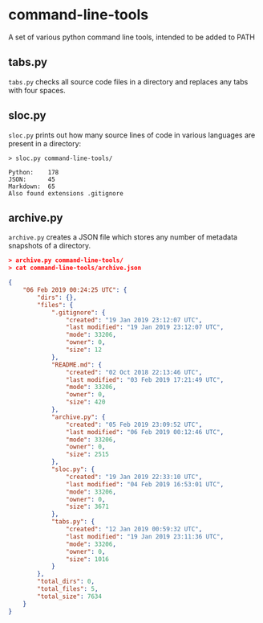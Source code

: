 # command-line-tools

A set of various python command line tools, intended to be added to PATH

## tabs.py

`tabs.py` checks all source code files in a directory and replaces any tabs with four spaces.

## sloc.py 

`sloc.py` prints out how many source lines of code in various languages are present in a directory:

```
> sloc.py command-line-tools/

Python:    178
JSON:      45
Markdown:  65
Also found extensions .gitignore
```

## archive.py

`archive.py` creates a JSON file which stores any number of metadata snapshots of a directory.

```json
> archive.py command-line-tools/
> cat command-line-tools/archive.json

{
    "06 Feb 2019 00:24:25 UTC": {
        "dirs": {},
        "files": {
            ".gitignore": {
                "created": "19 Jan 2019 23:12:07 UTC",
                "last modified": "19 Jan 2019 23:12:07 UTC",
                "mode": 33206,
                "owner": 0,
                "size": 12
            },
            "README.md": {
                "created": "02 Oct 2018 22:13:46 UTC",
                "last modified": "03 Feb 2019 17:21:49 UTC",
                "mode": 33206,
                "owner": 0,
                "size": 420
            },
            "archive.py": {
                "created": "05 Feb 2019 23:09:52 UTC",
                "last modified": "06 Feb 2019 00:12:46 UTC",
                "mode": 33206,
                "owner": 0,
                "size": 2515
            },
            "sloc.py": {
                "created": "19 Jan 2019 22:33:10 UTC",
                "last modified": "04 Feb 2019 16:53:01 UTC",
                "mode": 33206,
                "owner": 0,
                "size": 3671
            },
            "tabs.py": {
                "created": "12 Jan 2019 00:59:32 UTC",
                "last modified": "19 Jan 2019 23:11:36 UTC",
                "mode": 33206,
                "owner": 0,
                "size": 1016
            }
        },
        "total_dirs": 0,
        "total_files": 5,
        "total_size": 7634
    }
}
```
